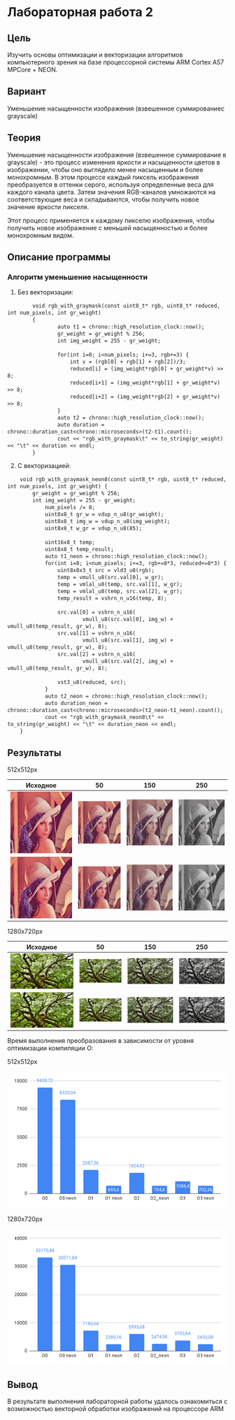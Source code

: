 # Лабораторная работа 2

## Цель
Изучить основы оптимизации и векторизации алгоритмов компьютерного зрения на базе процессорной системы ARM Cortex A57 MPCore + NEON.

## Вариант
Уменьшение насыщенности изображения (взвешенное суммированиес grayscale)

## Теория
Уменьшение насыщенности изображения (взвешенное суммирование в grayscale) - это процесс изменения яркости и насыщенности цветов в изображении, чтобы оно выглядело менее насыщенным и более монохромным. В этом процессе каждый пиксель изображения преобразуется в оттенки серого, используя определенные веса для каждого канала цвета. Затем значения RGB-каналов умножаются на соответствующие веса и складываются, чтобы получить новое значение яркости пикселя. 

Этот процесс применяется к каждому пикселю изображения, чтобы получить новое изображение с меньшей насыщенностью и более монохромным видом.

## Описание программы

### Алгоритм уменьшение насыщенности
1. Без векторизации:
```
        void rgb_with_graymask(const uint8_t* rgb, uint8_t* reduced, int num_pixels, int gr_weight)
        {
            	auto t1 = chrono::high_resolution_clock::now();
                gr_weight = gr_weight % 256;
                int img_weight = 255 - gr_weight;

            	for(int i=0; i<num_pixels; i+=3, rgb+=3) {
            		int v = (rgb[0] + rgb[1] + rgb[2])/3;
                    reduced[i] = (img_weight*rgb[0] + gr_weight*v) >> 8;
                    reduced[i+1] = (img_weight*rgb[1] + gr_weight*v) >> 8;
                    reduced[i+2] = (img_weight*rgb[2] + gr_weight*v) >> 8; 
            	}
            	auto t2 = chrono::high_resolution_clock::now();
            	auto duration = chrono::duration_cast<chrono::microseconds>(t2-t1).count();
            	cout << "rgb_with_graymask\t" << to_string(gr_weight) << "\t" << duration << endl;
        }
```

2. С векторизацией:
```
    void rgb_with_graymask_neon8(const uint8_t* rgb, uint8_t* reduced, int num_pixels, int gr_weight) {
        gr_weight = gr_weight % 256;
        int img_weight = 255 - gr_weight;
        	num_pixels /= 8;
        	uint8x8_t gr_w = vdup_n_u8(gr_weight);
        	uint8x8_t img_w = vdup_n_u8(img_weight);
        	uint8x8_t w_gr = vdup_n_u8(85);

        	uint16x8_t temp;
        	uint8x8_t temp_result;
        	auto t1_neon = chrono::high_resolution_clock::now();
        	for(int i=0; i<num_pixels; i+=3, rgb+=8*3, reduced+=8*3) {
                uint8x8x3_t src = vld3_u8(rgb);
                temp = vmull_u8(src.val[0], w_gr);
                temp = vmlal_u8(temp, src.val[1], w_gr);
                temp = vmlal_u8(temp, src.val[2], w_gr);
                temp_result = vshrn_n_u16(temp, 8);

                src.val[0] = vshrn_n_u16(
                        vmull_u8(src.val[0], img_w) + vmull_u8(temp_result, gr_w), 8);
                src.val[1] = vshrn_n_u16(
                        vmull_u8(src.val[1], img_w) + vmull_u8(temp_result, gr_w), 8);
                src.val[2] = vshrn_n_u16(
                        vmull_u8(src.val[2], img_w) + vmull_u8(temp_result, gr_w), 8);

                vst3_u8(reduced, src);
        	}
        	auto t2_neon = chrono::high_resolution_clock::now();
        	auto duration_neon = chrono::duration_cast<chrono::microseconds>(t2_neon-t1_neon).count();
        	cout << "rgb_with_graymask_neon8\t" << to_string(gr_weight) << "\t" << duration_neon << endl;
    }
```

## Результаты

512х512px

|  Исходное                       | 50                                             | 150                                             | 250                                             |
|---------------------------------|------------------------------------------------|-------------------------------------------------|-------------------------------------------------|
| ![image](./imgs/lenna/Lenna.png)| ![image](./imgs/lenna/graymask_img_50.png)     | ![image](./imgs/lenna/graymask_img_150.png)     | ![image](./imgs/lenna/graymask_img_250.png)     |
| ![image](./imgs/lenna/Lenna.png)| ![image](./imgs/lenna/graymask_img_neon_50.png)| ![image](./imgs/lenna/graymask_img_neon_150.png)| ![image](./imgs/lenna/graymask_img_neon_250.png)|


1280х720px

|  Исходное                       | 50                                             | 150                                             | 250                                             |
|---------------------------------|------------------------------------------------|-------------------------------------------------|-------------------------------------------------|
| ![image](./imgs/tree/tree.png)| ![image](./imgs/tree/graymask_img_50.png)     | ![image](./imgs/tree/graymask_img_150.png)     | ![image](./imgs/tree/graymask_img_250.png)     |
| ![image](./imgs/tree/tree.png)| ![image](./imgs/tree/graymask_img_neon_50.png)| ![image](./imgs/tree/graymask_img_neon_150.png)| ![image](./imgs/tree/graymask_img_neon_250.png)|


Время выполнения преобразования в зависимости от уровня оптимизации компиляции О:

512х512px

![image](./imgs/lenna/lenna_chart.png)


1280х720px

![image](./imgs/tree/tree_chart.png)

## Вывод
В результате выполнения лабораторной работы удалось ознакомиться с возможностью векторной обработки изображений на процессоре ARM
